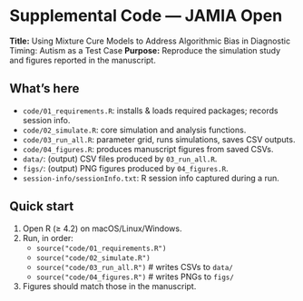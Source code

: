 # Supplemental Code — JAMIA Open
**Title:** Using Mixture Cure Models to Address Algorithmic Bias in Diagnostic Timing: Autism as a Test Case
**Purpose:** Reproduce the simulation study and figures reported in the manuscript.

## What’s here
- `code/01_requirements.R`: installs & loads required packages; records session info.
- `code/02_simulate.R`: core simulation and analysis functions.
- `code/03_run_all.R`: parameter grid, runs simulations, saves CSV outputs.
- `code/04_figures.R`: produces manuscript figures from saved CSVs.
- `data/`: (output) CSV files produced by `03_run_all.R`.
- `figs/`: (output) PNG figures produced by `04_figures.R`.
- `session-info/sessionInfo.txt`: R session info captured during a run.

## Quick start
1. Open R (≥ 4.2) on macOS/Linux/Windows.
2. Run, in order:
   - `source("code/01_requirements.R")`
   - `source("code/02_simulate.R")`
   - `source("code/03_run_all.R")`  # writes CSVs to `data/`
   - `source("code/04_figures.R")`  # writes PNGs to `figs/`
3. Figures should match those in the manuscript.
